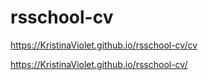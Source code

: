# rsschool-cv
https://KristinaViolet.github.io/rsschool-cv/cv

https://KristinaViolet.github.io/rsschool-cv/
